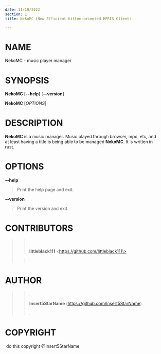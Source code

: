 ```yaml
---
date: 11/19/2022
section: 1
title: NekoMC (New Efficient Kitten-oriented MPRIS Client)

---
```


# NAME

NekoMC -  music player manager

# SYNOPSIS

**NekoMC** \[**--help**\] \[**--version**\]

**NekoMC** \[*OPTIONS*\]

# DESCRIPTION

**NekoMC** is a music manager. Music played through browser, mpd, etc, and at least having a title is being able to be managed **NekoMC**. It is written in rust. 

# OPTIONS

**--help**

> Print the help page and exit.

**--version**

> Print the version and exit.

# CONTRIBUTORS

> > ·
> >
> > **littleblack111** \<https://github.com/littleblack111\>
>
> > ·
> >
>
# AUTHOR

> > .
> >
> > **Insert5StarName** (https://github.com/Insert5StarName)
> >
> > .

# COPYRIGHT
​       do this copyright @Insert5StarName
